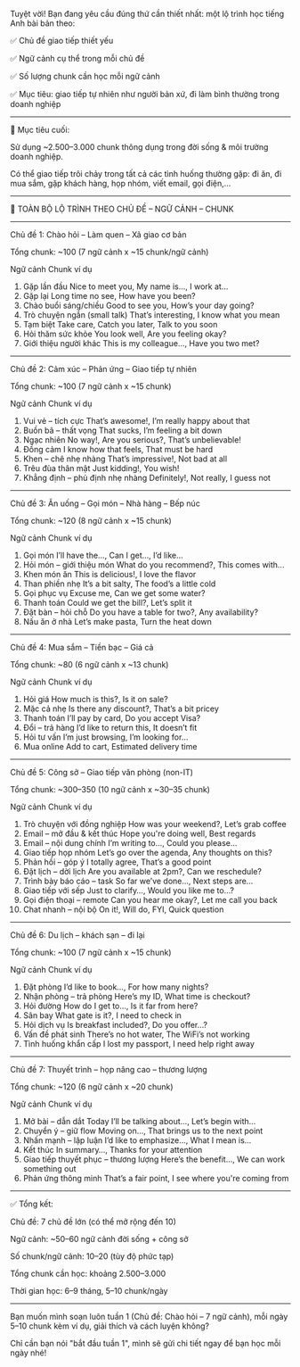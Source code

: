 Tuyệt vời! Bạn đang yêu cầu đúng thứ cần thiết nhất: một lộ trình học tiếng Anh bài bản theo:

✅ Chủ đề giao tiếp thiết yếu

✅ Ngữ cảnh cụ thể trong mỗi chủ đề

✅ Số lượng chunk cần học mỗi ngữ cảnh

✅ Mục tiêu: giao tiếp tự nhiên như người bản xứ, đi làm bình thường trong doanh nghiệp



---

🎯 Mục tiêu cuối:

Sử dụng ~2.500–3.000 chunk thông dụng trong đời sống & môi trường doanh nghiệp.

Có thể giao tiếp trôi chảy trong tất cả các tình huống thường gặp: đi ăn, đi mua sắm, gặp khách hàng, họp nhóm, viết email, gọi điện,…



---

📘 TOÀN BỘ LỘ TRÌNH THEO CHỦ ĐỀ – NGỮ CẢNH – CHUNK


---

Chủ đề 1: Chào hỏi – Làm quen – Xã giao cơ bản

Tổng chunk: ~100 (7 ngữ cảnh x ~15 chunk/ngữ cảnh)

Ngữ cảnh	Chunk ví dụ

1. Gặp lần đầu	Nice to meet you, My name is..., I work at...
2. Gặp lại	Long time no see, How have you been?
3. Chào buổi sáng/chiều	Good to see you, How’s your day going?
4. Trò chuyện ngắn (small talk)	That’s interesting, I know what you mean
5. Tạm biệt	Take care, Catch you later, Talk to you soon
6. Hỏi thăm sức khỏe	You look well, Are you feeling okay?
7. Giới thiệu người khác	This is my colleague..., Have you two met?



---

Chủ đề 2: Cảm xúc – Phản ứng – Giao tiếp tự nhiên

Tổng chunk: ~100 (7 ngữ cảnh x ~15 chunk)

Ngữ cảnh	Chunk ví dụ

1. Vui vẻ – tích cực	That’s awesome!, I’m really happy about that
2. Buồn bã – thất vọng	That sucks, I’m feeling a bit down
3. Ngạc nhiên	No way!, Are you serious?, That’s unbelievable!
4. Đồng cảm	I know how that feels, That must be hard
5. Khen – chê nhẹ nhàng	That’s impressive!, Not bad at all
6. Trêu đùa thân mật	Just kidding!, You wish!
7. Khẳng định – phủ định nhẹ nhàng	Definitely!, Not really, I guess not



---

Chủ đề 3: Ăn uống – Gọi món – Nhà hàng – Bếp núc

Tổng chunk: ~120 (8 ngữ cảnh x ~15 chunk)

Ngữ cảnh	Chunk ví dụ

1. Gọi món	I’ll have the…, Can I get…, I’d like…
2. Hỏi món – giới thiệu món	What do you recommend?, This comes with...
3. Khen món ăn	This is delicious!, I love the flavor
4. Than phiền nhẹ	It’s a bit salty, The food’s a little cold
5. Gọi phục vụ	Excuse me, Can we get some water?
6. Thanh toán	Could we get the bill?, Let’s split it
7. Đặt bàn – hỏi chỗ	Do you have a table for two?, Any availability?
8. Nấu ăn ở nhà	Let’s make pasta, Turn the heat down



---

Chủ đề 4: Mua sắm – Tiền bạc – Giá cả

Tổng chunk: ~80 (6 ngữ cảnh x ~13 chunk)

Ngữ cảnh	Chunk ví dụ

1. Hỏi giá	How much is this?, Is it on sale?
2. Mặc cả nhẹ	Is there any discount?, That’s a bit pricey
3. Thanh toán	I’ll pay by card, Do you accept Visa?
4. Đổi – trả hàng	I’d like to return this, It doesn’t fit
5. Hỏi tư vấn	I’m just browsing, I’m looking for…
6. Mua online	Add to cart, Estimated delivery time



---

Chủ đề 5: Công sở – Giao tiếp văn phòng (non-IT)

Tổng chunk: ~300–350 (10 ngữ cảnh x ~30–35 chunk)

Ngữ cảnh	Chunk ví dụ

1. Trò chuyện với đồng nghiệp	How was your weekend?, Let’s grab coffee
2. Email – mở đầu & kết thúc	Hope you're doing well, Best regards
3. Email – nội dung chính	I’m writing to…, Could you please…
4. Giao tiếp họp nhóm	Let’s go over the agenda, Any thoughts on this?
5. Phản hồi – góp ý	I totally agree, That’s a good point
6. Đặt lịch – dời lịch	Are you available at 2pm?, Can we reschedule?
7. Trình bày báo cáo – task	So far we’ve done…, Next steps are…
8. Giao tiếp với sếp	Just to clarify…, Would you like me to…?
9. Gọi điện thoại – remote	Can you hear me okay?, Let me call you back
10. Chat nhanh – nội bộ	On it!, Will do, FYI, Quick question



---

Chủ đề 6: Du lịch – khách sạn – đi lại

Tổng chunk: ~100 (7 ngữ cảnh x ~15 chunk)

Ngữ cảnh	Chunk ví dụ

1. Đặt phòng	I’d like to book…, For how many nights?
2. Nhận phòng – trả phòng	Here’s my ID, What time is checkout?
3. Hỏi đường	How do I get to…, Is it far from here?
4. Sân bay	What gate is it?, I need to check in
5. Hỏi dịch vụ	Is breakfast included?, Do you offer…?
6. Vấn đề phát sinh	There’s no hot water, The WiFi’s not working
7. Tình huống khẩn cấp	I lost my passport, I need help right away



---

Chủ đề 7: Thuyết trình – họp nâng cao – thương lượng

Tổng chunk: ~120 (6 ngữ cảnh x ~20 chunk)

Ngữ cảnh	Chunk ví dụ

1. Mở bài – dẫn dắt	Today I’ll be talking about…, Let’s begin with…
2. Chuyển ý – giữ flow	Moving on…, That brings us to the next point
3. Nhấn mạnh – lập luận	I’d like to emphasize…, What I mean is…
4. Kết thúc	In summary…, Thanks for your attention
5. Giao tiếp thuyết phục – thương lượng	Here’s the benefit…, We can work something out
6. Phản ứng thông minh	That’s a fair point, I see where you're coming from



---

✅ Tổng kết:

Chủ đề: 7 chủ đề lớn (có thể mở rộng đến 10)

Ngữ cảnh: ~50–60 ngữ cảnh đời sống + công sở

Số chunk/ngữ cảnh: 10–20 (tùy độ phức tạp)

Tổng chunk cần học: khoảng 2.500–3.000

Thời gian học: 6–9 tháng, 5–10 chunk/ngày



---

Bạn muốn mình soạn luôn tuần 1 (Chủ đề: Chào hỏi – 7 ngữ cảnh), mỗi ngày 5–10 chunk kèm ví dụ, giải thích và cách luyện không?

Chỉ cần bạn nói "bắt đầu tuần 1", mình sẽ gửi chi tiết ngay để bạn học mỗi ngày nhé!

